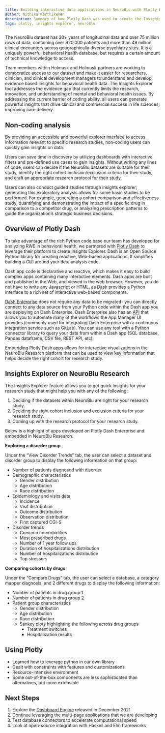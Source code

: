 ```yaml
---
title: Building interactive data applications in NeuroBlu with Plotly Dash
author: Nithika Karthikeyan
description: Summary of how Plotly Dash was used to create the Insights Explorer feature in NeuroBlu, allowing for non-coding analysis 
tags: plotly, insights explorer, neuroBlu
---
```

The NeuroBlu dataset has 20+ years of longitudinal data and over 75 million rows of data, containing over 920,000 patients and more than 49 million clinical encounters across geographically diverse psychiatry sites. It is a uniquely powerful behavioral health database, but requires a certain amount of technical knowledge to access. 

Team members within Holmusk and Holmusk partners are working to democratize access to our dataset and make it easier for researchers, clinician, and clinical development managers to understand and develop evidence based insights for behavioral health data. The Insights Explorer tool addresses the evidence gap that currently limits the research, innovation, and understanding of mental and behavioral health issues. By addressing the current barrier of coding ability, all users can generate powerful insights that drive clinical and commercial success in life sciences, improving care delivery.

## Non-coding analysis

By providing an accessible and powerful explorer interface to access information relevant to specific research studies, non-coding users can quickly gain insights on data. 

Users can save time in discovery by utilizing dashboards with interactive filters and pre-defined use cases to gain insights. Without writing any lines of code, users can decide if the NeuroBlu datasets are suitable for their study, identify the right cohort inclusion/exclusion criteria for their study, and craft an appropriate research protocol for their study. 

Users can also conduct guided studies through insights explorer; generating this exploratory analysis allows for some basic studies to be performed. For example, generating a cohort comparison and effectiveness study, quantifying and demonstrating the impact of a specific drug in comparison to a competitor drug, or analyzing prescription patterns to guide the organization’s strategic business decisions.

## Overview of Plotly Dash

To take advantage of the rich Python code base our team has developed for analyzing RWE in behavioral health, we partnered with [Plotly Dash](https://dash.plotly.com) to leverage their platform to create Insights Explorer. Dash is an Open Source Python library for creating reactive, Web-based applications. It simplifies building a GUI around your data analysis code.

Dash app code is declarative and reactive, which makes it easy to build complex apps containing many interactive elements. Dash apps are built and published in the Web, and viewed in the web browser. However, you do not have to write any Javascript or HTML, as Dash provides a Python interface to a rich set of interactive web-based components.

[Dash Enterprise](https://dash.plotly.com/dash-enterprise) does not require any data to be migrated- you can directly connect to any data source from your Python code within the Dash app you are deploying on Dash Enterprise. Dash Enterprise also has an [API](https://dash.plotly.com/dash-enterprise/api) that allows you to automate many of the workflows the App Manager UI provides (commonly used for integrating Dash Enterprise with a continuous integration service such as GitLab). You can use any tool with a Python connector library to query your data from within a Dash app (SQL database, Pandas dataframe, CSV file, REST API, etc).

Embedding Plotly Dash apps allows for interactive visualizations in the NeuroBlu Research platform that can be used to view key information that helps decide the right cohort for research study.

## Insights Explorer on NeuroBlu Research

The Insights Explorer feature allows you to get quick Insights for your research study that might help you with any of the following:

1. Deciding if the datasets within NeuroBlu are right for your research study.
2. Deciding the right cohort inclusion and exclusion criteria for your research study.
3. Coming up with the research protocol for your research study.

Below is a highlight of apps developed on Plotly Dash Enterprise and embedded in NeuroBlu Research.

**Exploring a disorder group**

Under the “View Disorder Trends” tab, the user can select a dataset and disorder group to display the following information on that group:

- Number of patients diagnosed with disorder
- Demographic characteristics
    - Gender distribution
    - Age distribution
    - Race distribution
- Epidemiology and visits data
    - Incidence
    - Visit distribution
    - Outcome distribution
    - Observation distribution
    - First captured CGI-S
- Disorder trends
    - Common comorbidities
    - Most prescribed drugs
    - Number of 1 year follow ups
    - Duration of hospitalizations distribution
    - Number of hospitalizations distribution
    - Top stressors

**Comparing cohorts by drugs**

Under the “Compare Drugs” tab, the user can select a database, a category mapper diagnosis, and 2 different drugs to display the following information: 

- Number of patients in drug group 1
- Number of patients in drug group 2
- Patient group characteristics
    - Gender distribution
    - Age distribution
    - Race distribution
    - Sankey plots highlighting the following across drug groups
        - Treatment switches
        - Hospitalization results
    

## Using Plotly

- Learned how to leverage python in our own library
- Dealt with constraints with features and customizations
- Resource-intensive environment
- Some out-of-the-box components are less sophisticated than alternatives, but more extensible

## Next Steps

1. Explore the [Dashboard Engine](https://plotly.com/dash/dashboard-engine/) released in December 2021
2. Continue leveraging the multi-page applications that we are developing
3. Test database connectors to accelerate computational speed
4. Look at open-source integration with Haskell and Elm frameworks
